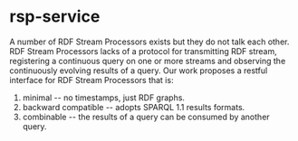rsp-service
===========

A number of RDF Stream Processors exists but they do not talk each other. 
RDF Stream Processors lacks of a protocol for transmitting RDF stream, registering a continuous query on one or more streams and observing the continuously evolving results of a query.
Our work proposes a restful interface for RDF Stream Processors that is:
1. minimal -- no timestamps, just RDF graphs.
2. backward compatible -- adopts SPARQL 1.1 results formats.
3. combinable -- the results of a query can be consumed by another query.
